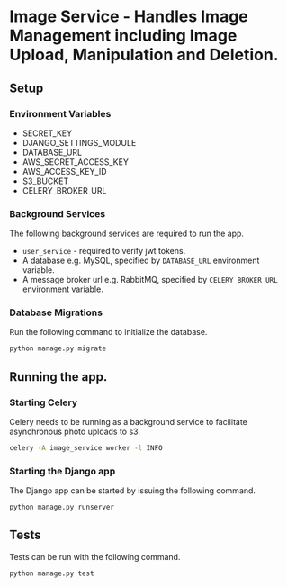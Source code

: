 # Image Service - Handles Image Management including Image Upload, Manipulation and Deletion.

## Setup
### Environment Variables
* SECRET_KEY
* DJANGO_SETTINGS_MODULE
* DATABASE_URL
* AWS_SECRET_ACCESS_KEY
* AWS_ACCESS_KEY_ID
* S3_BUCKET
* CELERY_BROKER_URL

### Background Services
The following background services are required to run the app.

* `user_service` - required to verify jwt tokens.
* A database e.g. MySQL, specified by `DATABASE_URL` environment variable.
* A message broker url e.g. RabbitMQ, specified by `CELERY_BROKER_URL` environment variable.

### Database Migrations
Run the following command to initialize the database.

```sh
python manage.py migrate
```

## Running the app.

### Starting Celery
Celery needs to be running as a background service to facilitate asynchronous photo uploads to s3.

```sh
celery -A image_service worker -l INFO
```

### Starting the Django app
The Django app can be started by issuing the following command.

```sh
python manage.py runserver
```

## Tests
Tests can be run with the following command.

```sh
python manage.py test
```
